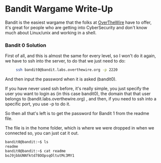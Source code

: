 # Bandit Wargame Write-Up

Bandit is the easiest wargame that the folks at [OverTheWire](http://overthewire.org) have to offer, it's great for people who are getting into CyberSecurity and don't know much about Linux/unix and working in a shell.

### Bandit 0 Solution

First of all, and this is almost the same for every level, so I won't do it again, we have to ssh into the server, to do that we just need to do:
```bash 
     ssh bandit0@bandit.labs.overthewire.org -p 2220
 ```

And then input the password when it is asked (bandit0). 

If you have never used ssh before, it's really simple, you just specify the user you want to login as (in this case bandit0), the domain that that user belongs to (bandit.labs.overthewire.org) , and then, if you need to ssh into a specific port, you use -p to do it.

So then all that's left is to get the password for Bandit 1 from the readme file.

The file is in the home folder, which is where we were dropped in when we connected so, you can just cat it out.

```bash 
bandit0@bandit:~$ ls
readme
bandit0@bandit:~$ cat readme
boJ9jbbUNNfktd78OOpsqOltutMc3MY1
```

